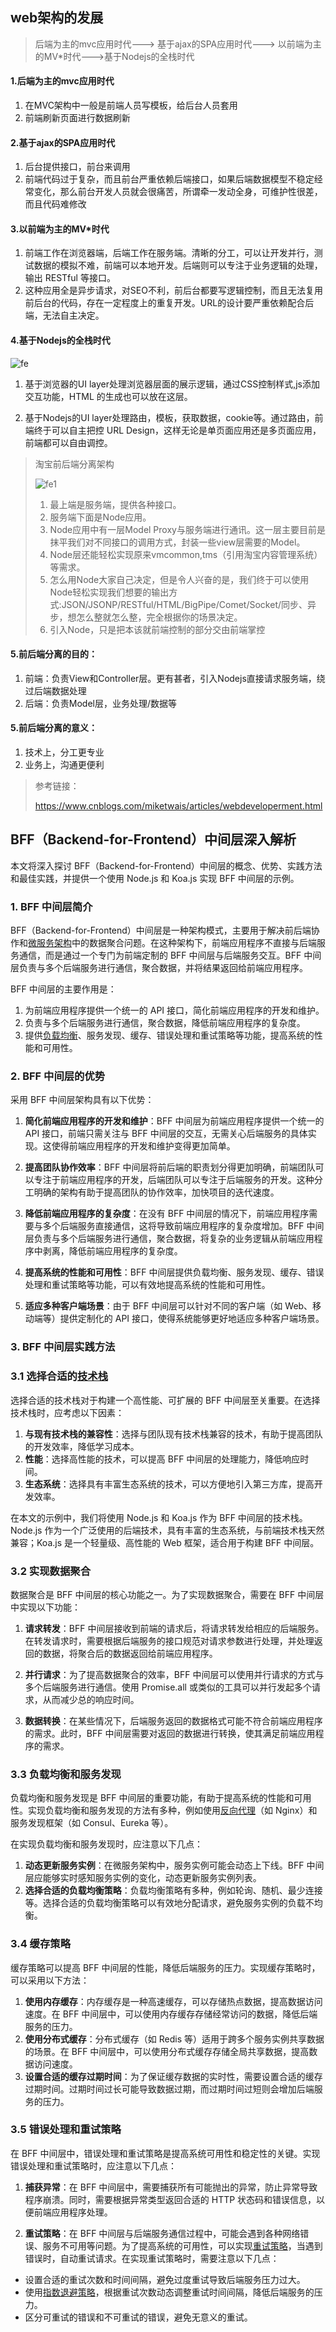 ## web架构的发展

> 后端为主的mvc应用时代---> 基于ajax的SPA应用时代---> 以前端为主的MV*时代--->基于Nodejs的全栈时代

#### 1.后端为主的mvc应用时代

1. 在MVC架构中一般是前端人员写模板，给后台人员套用
2. 前端刷新页面进行数据刷新

#### 2.基于ajax的SPA应用时代

1. 后台提供接口，前台来调用
2. 前端代码过于复杂，而且前台严重依赖后端接口，如果后端数据模型不稳定经常变化，那么前台开发人员就会很痛苦，所谓牵一发动全身，可维护性很差，而且代码难修改

#### 3.以前端为主的MV*时代

1. 前端工作在浏览器端，后端工作在服务端。清晰的分工，可以让开发并行，测试数据的模拟不难，前端可以本地开发。后端则可以专注于业务逻辑的处理，输出 RESTful 等接口。
2. 这种应用全是异步请求，对SEO不利，前后台都要写逻辑控制，而且无法复用前后台的代码，存在一定程度上的重复开发。URL的设计要严重依赖配合后端，无法自主决定。

#### 4.基于Nodejs的全栈时代

![fe](../../../bbNote/image/fe.jpg)

1. 基于浏览器的UI layer处理浏览器层面的展示逻辑，通过CSS控制样式,js添加交互功能，HTML 的生成也可以放在这层。

2. 基于Nodejs的UI layer处理路由，模板，获取数据，cookie等。通过路由，前端终于可以自主把控 URL Design，这样无论是单页面应用还是多页面应用，前端都可以自由调控。

> 淘宝前后端分离架构
>
> ![fe1](../../../bbNote/image/fe1.jpg)
>
> 1. 最上端是服务端，提供各种接口。
> 2. 服务端下面是Node应用。
> 3. Node应用中有一层Model Proxy与服务端进行通讯。这一层主要目前是抹平我们对不同接口的调用方式，封装一些view层需要的Model。
> 4. Node层还能轻松实现原来vmcommon,tms（引用淘宝内容管理系统）等需求。
> 5. 怎么用Node大家自己决定，但是令人兴奋的是，我们终于可以使用Node轻松实现我们想要的输出方式:JSON/JSONP/RESTful/HTML/BigPipe/Comet/Socket/同步、异步，想怎么整就怎么整，完全根据你的场景决定。
> 6. 引入Node，只是把本该就前端控制的部分交由前端掌控

#### 5.前后端分离的目的：

1. 前端：负责View和Controller层。更有甚者，引入Nodejs直接请求服务端，绕过后端数据处理
2.  后端：负责Model层，业务处理/数据等

#### 5.前后端分离的意义：

1.  技术上，分工更专业
2. 业务上，沟通更便利



> 参考链接：
>
> https://www.cnblogs.com/miketwais/articles/webdeveloperment.html

## BFF（Backend-for-Frontend）中间层深入解析

本文将深入探讨 BFF（Backend-for-Frontend）中间层的概念、优势、实践方法和最佳实践，并提供一个使用 Node.js 和 Koa.js 实现 BFF 中间层的示例。

### 1. BFF 中间层简介

BFF（Backend-for-Frontend）中间层是一种架构模式，主要用于解决前后端协作和[微服务架构](https://www.zhihu.com/search?q=微服务架构&search_source=Entity&hybrid_search_source=Entity&hybrid_search_extra={"sourceType"%3A"answer"%2C"sourceId"%3A2954690259})中的数据聚合问题。在这种架构下，前端应用程序不直接与后端服务通信，而是通过一个专门为前端定制的 BFF 中间层与后端服务交互。BFF 中间层负责与多个后端服务进行通信，聚合数据，并将结果返回给前端应用程序。

BFF 中间层的主要作用是：

1. 为前端应用程序提供一个统一的 API 接口，简化前端应用程序的开发和维护。
2. 负责与多个后端服务进行通信，聚合数据，降低前端应用程序的复杂度。
3. 提供[负载均衡](https://www.zhihu.com/search?q=负载均衡&search_source=Entity&hybrid_search_source=Entity&hybrid_search_extra={"sourceType"%3A"answer"%2C"sourceId"%3A2954690259})、服务发现、缓存、错误处理和重试策略等功能，提高系统的性能和可用性。

### 2. BFF 中间层的优势

采用 BFF 中间层架构具有以下优势：

1. **简化前端应用程序的开发和维护**：BFF 中间层为前端应用程序提供一个统一的 API 接口，前端只需关注与 BFF 中间层的交互，无需关心后端服务的具体实现。这使得前端应用程序的开发和维护变得更加简单。
2. **提高团队协作效率**：BFF 中间层将前后端的职责划分得更加明确，前端团队可以专注于前端应用程序的开发，后端团队可以专注于后端服务的开发。这种分工明确的架构有助于提高团队的协作效率，加快项目的迭代速度。
   
3. **降低前端应用程序的复杂度**：在没有 BFF 中间层的情况下，前端应用程序需要与多个后端服务直接通信，这将导致前端应用程序的复杂度增加。BFF 中间层负责与多个后端服务进行通信，聚合数据，将复杂的业务逻辑从前端应用程序中剥离，降低前端应用程序的复杂度。
   
4. **提高系统的性能和可用性**：BFF 中间层提供负载均衡、服务发现、缓存、错误处理和重试策略等功能，可以有效地提高系统的性能和可用性。
5. **适应多种客户端场景**：由于 BFF 中间层可以针对不同的客户端（如 Web、移动端等）提供定制化的 API 接口，使得系统能够更好地适应多种客户端场景。

### 3. BFF 中间层实践方法

### 3.1 选择合适的[技术栈](https://www.zhihu.com/search?q=技术栈&search_source=Entity&hybrid_search_source=Entity&hybrid_search_extra={"sourceType"%3A"answer"%2C"sourceId"%3A2954690259})

选择合适的技术栈对于构建一个高性能、可扩展的 BFF 中间层至关重要。在选择技术栈时，应考虑以下因素：

1. **与现有技术栈的兼容性**：选择与团队现有技术栈兼容的技术，有助于提高团队的开发效率，降低学习成本。
2. **性能**：选择高性能的技术，可以提高 BFF 中间层的处理能力，降低响应时间。
3. **生态系统**：选择具有丰富生态系统的技术，可以方便地引入第三方库，提高开发效率。

在本文的示例中，我们将使用 Node.js 和 Koa.js 作为 BFF 中间层的技术栈。Node.js 作为一个广泛使用的后端技术，具有丰富的生态系统，与前端技术栈天然兼容；Koa.js 是一个轻量级、高性能的 Web 框架，适合用于构建 BFF 中间层。

### 3.2 实现数据聚合

数据聚合是 BFF 中间层的核心功能之一。为了实现数据聚合，需要在 BFF 中间层中实现以下功能：

1. **请求转发**：BFF 中间层接收到前端的请求后，将请求转发给相应的后端服务。在转发请求时，需要根据后端服务的接口规范对请求参数进行处理，并处理返回的数据，将聚合后的数据返回给前端应用程序。
   
2. **并行请求**：为了提高数据聚合的效率，BFF 中间层可以使用并行请求的方式与多个后端服务进行通信。使用 Promise.all 或类似的工具可以并行发起多个请求，从而减少总的响应时间。
   
3. **数据转换**：在某些情况下，后端服务返回的数据格式可能不符合前端应用程序的需求。此时，BFF 中间层需要对返回的数据进行转换，使其满足前端应用程序的需求。

### 3.3 负载均衡和服务发现

负载均衡和服务发现是 BFF 中间层的重要功能，有助于提高系统的性能和可用性。实现负载均衡和服务发现的方法有多种，例如使用[反向代理](https://www.zhihu.com/search?q=反向代理&search_source=Entity&hybrid_search_source=Entity&hybrid_search_extra={"sourceType"%3A"answer"%2C"sourceId"%3A2954690259})（如 Nginx）和服务发现框架（如 Consul、Eureka 等）。

在实现负载均衡和服务发现时，应注意以下几点：

1. **动态更新服务实例**：在微服务架构中，服务实例可能会动态上下线。BFF 中间层应能够实时感知服务实例的变化，动态更新服务实例列表。
2. **选择合适的负载均衡策略**：负载均衡策略有多种，例如轮询、随机、最少连接等。选择合适的负载均衡策略可以有效地分配请求，避免服务实例的负载不均衡。

### 3.4 缓存策略

缓存策略可以提高 BFF 中间层的性能，降低后端服务的压力。实现缓存策略时，可以采用以下方法：

1. **使用内存缓存**：内存缓存是一种高速缓存，可以存储热点数据，提高数据访问速度。在 BFF 中间层中，可以使用内存缓存存储经常访问的数据，降低后端服务的压力。
2. **使用分布式缓存**：分布式缓存（如 Redis 等）适用于跨多个服务实例共享数据的场景。在 BFF 中间层中，可以使用分布式缓存存储全局共享数据，提高数据访问速度。
3. **设置合适的缓存过期时间**：为了保证缓存数据的实时性，需要设置合适的缓存过期时间。过期时间过长可能导致数据过期，而过期时间过短则会增加后端服务的压力。

### 3.5 错误处理和重试策略

在 BFF 中间层中，错误处理和重试策略是提高系统可用性和稳定性的关键。实现错误处理和重试策略时，应注意以下几点：

1. **捕获异常**：在 BFF 中间层中，需要捕获所有可能抛出的异常，防止异常导致程序崩溃。同时，需要根据异常类型返回合适的 HTTP 状态码和错误信息，以便前端应用程序处理。
   
2. **重试策略**：在 BFF 中间层与后端服务通信过程中，可能会遇到各种网络错误、服务不可用等问题。为了提高系统的可用性，可以实现[重试策略](https://www.zhihu.com/search?q=重试策略&search_source=Entity&hybrid_search_source=Entity&hybrid_search_extra={"sourceType"%3A"answer"%2C"sourceId"%3A2954690259})，当遇到错误时，自动重试请求。在实现重试策略时，需要注意以下几点：
   

- 设置合适的重试次数和时间间隔，避免过度重试导致后端服务压力过大。
- 使用[指数退避策略](https://www.zhihu.com/search?q=指数退避策略&search_source=Entity&hybrid_search_source=Entity&hybrid_search_extra={"sourceType"%3A"answer"%2C"sourceId"%3A2954690259})，根据重试次数动态调整重试时间间隔，降低后端服务的压力。
- 区分可重试的错误和不可重试的错误，避免无意义的重试。